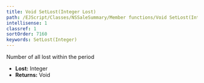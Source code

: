 ```yaml
---
title: Void SetLost(Integer Lost)
path: /EJScript/Classes/NSSaleSummary/Member functions/Void SetLost(Integer p_0)
intellisense: 1
classref: 1
sortOrder: 7160
keywords: SetLost(Integer)
---
```



Number of all lost within the period



* **Lost:** Integer
* **Returns:** Void


